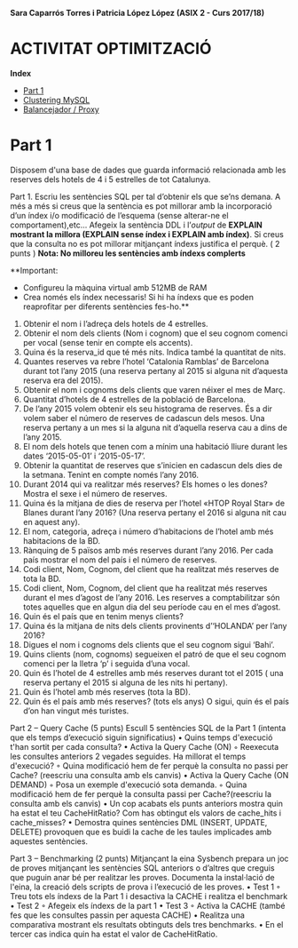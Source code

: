 **Sara Caparrós Torres i Patricia López López (ASIX 2 - Curs 2017/18)**  
# ACTIVITAT OPTIMITZACIÓ #
**Index**  
* [Part 1](#part-1)  
* [Clustering MySQL](#clustering--mysql)  
* [Balancejador / Proxy](#balancejador--proxy)  
# Part 1
Disposem d'una base de dades que guarda informació relacionada amb les reserves dels hotels de 4 i 5 estrelles de tot Catalunya.  

Part 1. Escriu les sentències SQL per tal d’obtenir els que se’ns demana. A més a més si creus que la sentència es pot millorar amb la incorporació d’un índex i/o modificació de l’esquema (sense alterar-ne el comportament),etc... Afegeix la sentència DDL i l’_output_ de **EXPLAIN mostrant la millora (EXPLAIN sense índex i EXPLAIN amb índex)**. Si creus que la consulta no es pot millorar mitjançant índexs justifica el perquè. ( 2 punts )
**Nota: No milloreu les sentències amb índexs complerts**

**Important:
* Configureu la màquina virtual amb 512MB de RAM
* Crea només els índex necessaris! Si hi ha índexs que es poden reaprofitar per diferents sentències fes-ho.**

1.	Obtenir el nom i l’adreça dels hotels de 4 estrelles.
2.	Obtenir el nom dels clients (Nom i cognom) que el seu cognom comenci per vocal (sense tenir en compte els accents).
3.	Quina és la reserva_id que té més nits. Indica també la quantitat de nits.
4.	Quantes reserves va rebre l’hotel ‘Catalonia Ramblas’ de Barcelona durant tot  l’any 2015 (una reserva pertany al 2015 si alguna nit d’aquesta reserva era del 2015).
5.	Obtenir el nom i cognoms dels clients que varen néixer el mes de Març.
6.	Quantitat d’hotels de 4 estrelles de la població de Barcelona.
7.	De l’any 2015 volem obtenir els seu histograma de reserves. És a dir volem saber el número de reserves de cadascun dels mesos. Una reserva pertany a un mes si la alguna nit d’aquella reserva cau a dins de l’any 2015.
8.	El nom dels hotels que tenen com a mínim una habitació lliure durant les dates ‘2015-05-01’ i ‘2015-05-17’.
9.	Obtenir la quantitat de reserves que s’inicien en cadascun dels dies de la setmana. Tenint en compte només l’any 2016.
10.	Durant 2014 qui va realitzar més reserves? Els homes o les dones? Mostra el sexe i el número de reserves.
11.	Quina és la mitjana de dies de reserva per l’hotel «HTOP Royal Star» de Blanes durant l’any 2016? (Una reserva pertany el 2016 si alguna nit cau en aquest any).
12.	El nom, categoria, adreça i número d’habitacions de l’hotel amb més habitacions de la BD.
13.	Rànquing de 5 països amb més reserves durant l’any 2016. Per cada país mostrar el nom del país i el número de reserves.
14.	Codi client, Nom, Cognom, del client que ha realitzat més reserves de tota la BD.
15.	Codi client, Nom, Cognom, del client que ha realitzat més reserves durant el mes d’agost de l’any 2016. Les reserves a comptabilitzar són totes aquelles que en algun dia del seu període cau en el mes d’agost.
16.	Quin és el país que en tenim menys clients?
17.	Quina és la mitjana de nits dels clients provinents d’‘HOLANDA’ per l’any 2016?
18.	Digues el nom i cognoms dels clients que el seu cognom sigui ‘Bahi’.
19.	Quins clients (nom, cognoms) segueixen el patró de que el seu cognom comenci per la lletra ‘p’  i seguida d’una vocal.
20.	Quin és l’hotel de 4 estrelles amb més reserves durant tot el 2015 ( una reserva pertany el 2015 si alguna de les nits hi pertany).
21.	Quin és l’hotel amb més reserves (tota la BD).
22.	Quin és el país amb més reserves? (tots els anys) O sigui, quin és el país d’on han vingut més turistes.


Part 2 – Query Cache (5 punts)
Escull 5 sentències SQL de la Part 1 (intenta que els temps d’execució siguin significatius)
•	Quins temps d'execució t'han sortit per cada consulta?
•	Activa la Query Cache (ON)
◦	Reexecuta les consultes anteriors 2 vegades seguides. Ha millorat el temps d'execució?
◦	Quina modificació hem de fer perquè la consulta no passi per Cache? (reescriu una consulta amb els canvis)
•	Activa la Query Cache (ON DEMAND)
◦	Posa un exemple d'execució sota demanda.
◦	Quina modificació hem de fer perquè la consulta passi per Cache?(reescriu la consulta amb els canvis)
•	Un cop acabats els punts anteriors mostra quin ha estat el teu CacheHitRatio? Com has obtingut els valors de cache_hits i cache_misses?
•	Demostra quines sentències DML (INSERT, UPDATE, DELETE) provoquen que es buidi la cache de les taules implicades amb aquestes sentències.


Part 3 – Benchmarking (2 punts)
Mitjançant la eina Sysbench prepara un joc de proves mitjançant les sentències SQL anteriors o d’altres que creguis que puguin anar bé per realitzar les proves.
Documenta la instal·lació de l'eina, la creació dels scripts de prova i l’execució de les proves.
•	Test 1
◦	Treu tots els índexs de la Part 1 i desactiva la CACHE i realitza el benchmark
•	Test 2
◦	Afegeix els índexs de  la part 1
•	Test 3
◦	Activa la CACHE (també fes que les consultes passin per aquesta CACHE)
•	Realitza una comparativa mostrant els resultats obtinguts dels tres benchmarks.
•	En el tercer cas indica quin ha estat el valor de CacheHitRatio.
